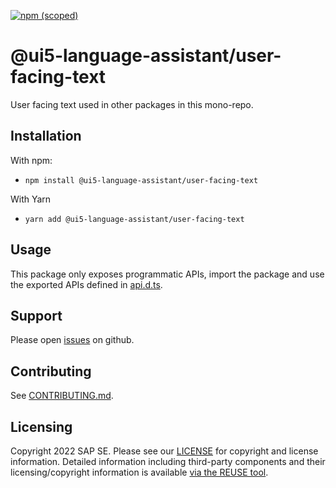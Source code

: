 [![npm (scoped)](https://img.shields.io/npm/v/@ui5-language-assistant/user-facing-text.svg)](https://www.npmjs.com/package/@ui5-language-assistant/user-facing-text)

# @ui5-language-assistant/user-facing-text

User facing text used in other packages in this mono-repo.

## Installation

With npm:

- `npm install @ui5-language-assistant/user-facing-text`

With Yarn

- `yarn add @ui5-language-assistant/user-facing-text`

## Usage

This package only exposes programmatic APIs, import the package and use the exported APIs
defined in [api.d.ts](./api.d.ts).

## Support

Please open [issues](https://github.com/SAP/ui5-language-assistant/issues) on github.

## Contributing

See [CONTRIBUTING.md](./CONTRIBUTING.md).

## Licensing

Copyright 2022 SAP SE. Please see our [LICENSE](../../LICENSE) for copyright and license information. Detailed information including third-party components and their licensing/copyright information is available [via the REUSE tool](https://api.reuse.software/info/github.com/SAP/ui5-language-assistant).
